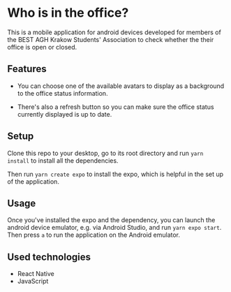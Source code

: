 # Who is in the office?
This is a mobile application for android devices developed for members of the BEST AGH Krakow Students' Association to check whether the their office is open or closed. 

## Features
- You can choose one of the available avatars to display as a background to the office status information. 

- There's also a refresh button so you can make sure the office status currently displayed is up to date. 

## Setup 
Clone this repo to your desktop, go to its root directory and run  `yarn install` to install all the dependencies.

Then run `yarn create expo` to install the expo, which is helpful in the set up of the application.

## Usage 
Once you've installed the expo and the dependency, you can launch the android device emulator, e.g. via Android Studio, and run `yarn expo start`. Then press `a` to run the application on the Android emulator. 

## Used technologies
- React Native
- JavaScript


